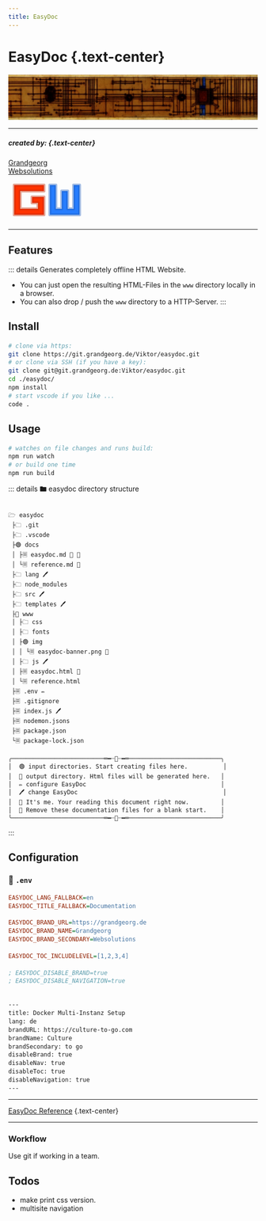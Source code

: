 ```yaml
---
title: EasyDoc
---
```


# EasyDoc {.text-center}

![EasyDoc](img/easydoc-banner.png)

---

##### _created by:_ {.text-center}

<!-- BRAND HTML -->
<a class="brand-link" href="https:grandgeorg.de">
  <div class="brand">Grandgeorg</div>
  <div class="brand-second">Websolutions</div>
</a>
<svg width="156" height="84" viewBox="0 0 52 28" class="logo gw-logo" style="margin-top:0.5rem">
<path style="fill:#ff3300;stroke:#bf260066;stroke-width:2px;stroke-linecap:butt;stroke-linejoin:round;stroke-opacity:1" d="M 24,4 H 4 V 24 H 24 V 12 h -8 v 4 h 4 v 4 H 8 V 8 h 16 z"/>
<path style="fill:#267dff;stroke:#1d5ebf66;stroke-width:2px;stroke-linecap:butt;stroke-linejoin:round;stroke-opacity:1" d="M 48,4 V 24 H 28 V 4 h 4 v 16 h 4 V 8 h 4 v 12 h 4 V 4 Z" />
</svg>
<!-- :BRAND HTML -->

---

## Features

::: details Generates completely offline HTML Website.
-	You can just open the resulting HTML-Files in the ```www``` directory locally in a browser. 
-	You can also drop / push the ```www``` directory to a HTTP-Server.
:::



## Install

```bash
# clone via https:
git clone https://git.grandgeorg.de/Viktor/easydoc.git
# or clone via SSH (if you have a key):
git clone git@git.grandgeorg.de:Viktor/easydoc.git
cd ./easydoc/
npm install
# start vscode if you like ...
code .
```

## Usage

```bash
# watches on file changes and runs build:
npm run watch
# or build one time
npm run build
```

::: details 🖿 easydoc directory structure

```filetree

🗁 easydoc
 ├🗀 .git
 ├🗀 .vscode
 ├🟢 docs
 │ ├🗏 easydoc.md 📌 🖤
 │ └🗏 reference.md 🖤
 ├🗀 lang 🖊️
 ├🗀 node_modules
 ├🗀 src 🖊️
 ├🗀 templates 🖊️
 ├🔵 www
 │ ├🗀 css
 │ ├🗀 fonts
 │ ├🟢 img
 │ │ └🗏 easydoc-banner.png 🖤
 │ ├🗀 js 🖊️
 │ ├🗏 easydoc.html 📌
 │ └🗏 reference.html
 ├🗏 .env ✏️
 ├🗏 .gitignore
 ├🗏 index.js 🖊️
 ├🗏 nodemon.jsons
 ├🗏 package.json
 └🗏 package-lock.json

╭──────────────────────────═━┈💬┈━═──────────────────────────╮
│  🟢 input directories. Start creating files here.          │
│  🔵 output directory. Html files will be generated here.   │
│  ✏️ configure EasyDoc                                      │
│  🖊️ change EasyDoc                                         │
│  📌 It's me. Your reading this document right now.         │
│  🖤 Remove these documentation files for a blank start.    │
╰──────────────────────────═━┈💬┈━═──────────────────────────╯

```

:::

## Configuration

### 📜 ```.env```

```ini
EASYDOC_LANG_FALLBACK=en
EASYDOC_TITLE_FALLBACK=Documentation

EASYDOC_BRAND_URL=https://grandgeorg.de
EASYDOC_BRAND_NAME=Grandgeorg
EASYDOC_BRAND_SECONDARY=Websolutions

EASYDOC_TOC_INCLUDELEVEL=[1,2,3,4]

; EASYDOC_DISABLE_BRAND=true
; EASYDOC_DISABLE_NAVIGATION=true
```

```md

---
title: Docker Multi-Instanz Setup
lang: de
brandURL: https://culture-to-go.com
brandName: Culture
brandSecondary: to go
disableBrand: true
disableNav: true
disableToc: true
disableNavigation: true
---

```

--------------------------------------------------------------------------------
[EasyDoc Reference](reference.html) {.text-center}

--------------------------------------------------------------------------------




### Workflow

Use git if working in a team.

## Todos

- make print css version.
- multisite navigation
